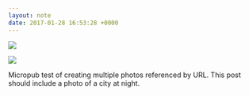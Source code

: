 ```yaml
---
layout: note
date: 2017-01-28 16:53:28 +0000
---
```


![](https://lildude.github.io//media/sunset.jpg)


![](https://lildude.github.io//media/city-at-night.jpg)

Micropub test of creating multiple photos referenced by URL. This post should include a photo of a city at night.